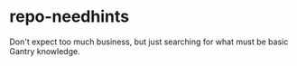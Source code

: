 # repo-needhints
Don't expect too much business, but just searching for what must be basic Gantry knowledge.  
